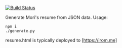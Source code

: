[![Build Status](https://travis-ci.org/moribellamy/resume.svg?branch=master)](https://travis-ci.org/moribellamy/resume)

Generate Mori's resume from JSON data. Usage:

```
npm i
./generate.py
```

resume.html is typically deployed to [https://irom.me]
